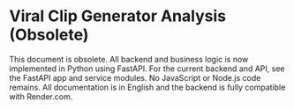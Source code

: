 # Viral Clip Generator Analysis (Obsolete)

This document is obsolete. All backend and business logic is now implemented in Python using FastAPI. For the current backend and API, see the FastAPI app and service modules. No JavaScript or Node.js code remains. All documentation is in English and the backend is fully compatible with Render.com.
